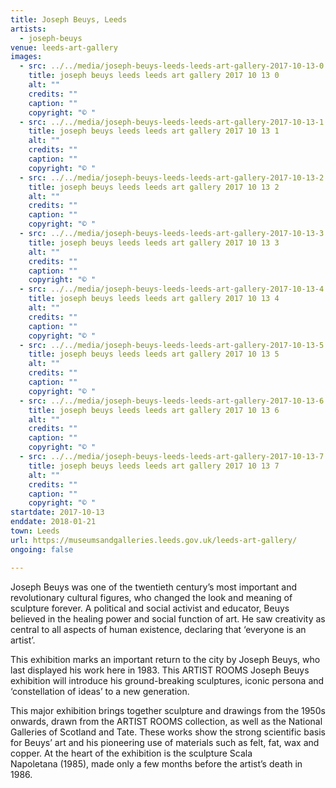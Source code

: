 ```yaml
---
title: Joseph Beuys, Leeds
artists:
  - joseph-beuys
venue: leeds-art-gallery
images:
  - src: ../../media/joseph-beuys-leeds-leeds-art-gallery-2017-10-13-0.webp
    title: joseph beuys leeds leeds art gallery 2017 10 13 0
    alt: ""
    credits: ""
    caption: ""
    copyright: "© "
  - src: ../../media/joseph-beuys-leeds-leeds-art-gallery-2017-10-13-1.webp
    title: joseph beuys leeds leeds art gallery 2017 10 13 1
    alt: ""
    credits: ""
    caption: ""
    copyright: "© "
  - src: ../../media/joseph-beuys-leeds-leeds-art-gallery-2017-10-13-2.webp
    title: joseph beuys leeds leeds art gallery 2017 10 13 2
    alt: ""
    credits: ""
    caption: ""
    copyright: "© "
  - src: ../../media/joseph-beuys-leeds-leeds-art-gallery-2017-10-13-3.webp
    title: joseph beuys leeds leeds art gallery 2017 10 13 3
    alt: ""
    credits: ""
    caption: ""
    copyright: "© "
  - src: ../../media/joseph-beuys-leeds-leeds-art-gallery-2017-10-13-4.webp
    title: joseph beuys leeds leeds art gallery 2017 10 13 4
    alt: ""
    credits: ""
    caption: ""
    copyright: "© "
  - src: ../../media/joseph-beuys-leeds-leeds-art-gallery-2017-10-13-5.webp
    title: joseph beuys leeds leeds art gallery 2017 10 13 5
    alt: ""
    credits: ""
    caption: ""
    copyright: "© "
  - src: ../../media/joseph-beuys-leeds-leeds-art-gallery-2017-10-13-6.webp
    title: joseph beuys leeds leeds art gallery 2017 10 13 6
    alt: ""
    credits: ""
    caption: ""
    copyright: "© "
  - src: ../../media/joseph-beuys-leeds-leeds-art-gallery-2017-10-13-7.webp
    title: joseph beuys leeds leeds art gallery 2017 10 13 7
    alt: ""
    credits: ""
    caption: ""
    copyright: "© "
startdate: 2017-10-13
enddate: 2018-01-21
town: Leeds
url: https://museumsandgalleries.leeds.gov.uk/leeds-art-gallery/
ongoing: false

---
```


Joseph Beuys was one of the twentieth century’s most important and revolutionary cultural figures, who changed the look and meaning of sculpture forever. A political and social activist and educator, Beuys believed in the healing power and social function of art. He saw creativity as central to all aspects of human existence, declaring that ‘everyone is an artist’.

This exhibition marks an important return to the city by Joseph Beuys, who last displayed his work here in 1983. This ARTIST ROOMS Joseph Beuys exhibition will introduce his ground-breaking sculptures, iconic persona and ‘constellation of ideas’ to a new generation.

This major exhibition brings together sculpture and drawings from the 1950s onwards, drawn from the ARTIST ROOMS collection, as well as the National Galleries of Scotland and Tate. These works show the strong scientific basis for Beuys’ art and his pioneering use of materials such as felt, fat, wax and copper. At the heart of the exhibition is the sculpture Scala Napoletana (1985), made only a few months before the artist’s death in 1986.